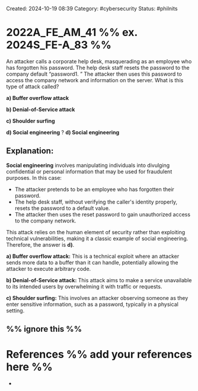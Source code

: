 Created: 2024-10-19 08:39
Category: #cybersecurity 
Status: #philnits


# 2022A_FE_AM_41 %% ex. 2024S_FE-A_83 %%

An attacker calls a corporate help desk, masquerading as an employee who has forgotten his password. The help desk staff resets the password to the company default “password1. ” The attacker then uses this password to access the company network and information on the server. What is this type of attack called?

**a) Buffer overflow attack** 

**b) Denial-of-Service attack**

**c) Shoulder surfing** 

**d) Social engineering**
? 
**d) Social engineering** 

## **Explanation:**

**Social engineering** involves manipulating individuals into divulging confidential or personal information that may be used for fraudulent purposes. In this case:

- The attacker pretends to be an employee who has forgotten their password.
- The help desk staff, without verifying the caller's identity properly, resets the password to a default value.
- The attacker then uses the reset password to gain unauthorized access to the company network.

This attack relies on the human element of security rather than exploiting technical vulnerabilities, making it a classic example of social engineering. Therefore, the answer is **d)**.

**a) Buffer overflow attack:** This is a technical exploit where an attacker sends more data to a buffer than it can handle, potentially allowing the attacker to execute arbitrary code.

**b) Denial-of-Service attack:** This attack aims to make a service unavailable to its intended users by overwhelming it with traffic or requests.

**c) Shoulder surfing:** This involves an attacker observing someone as they enter sensitive information, such as a password, typically in a physical setting.






%% ignore this %%
---









# References %% add your references here %%
- 